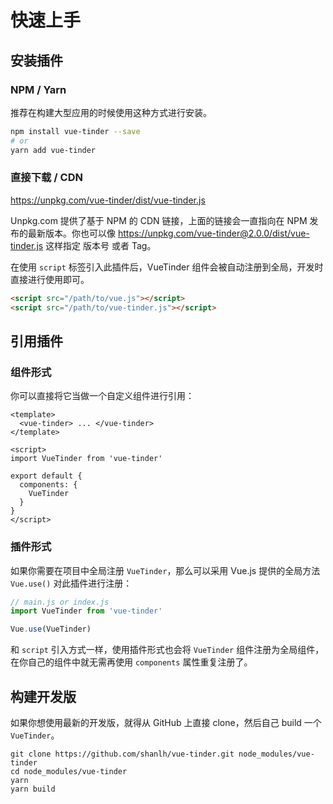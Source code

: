 # 快速上手

## 安装插件

### NPM / Yarn
推荐在构建大型应用的时候使用这种方式进行安装。

```bash
npm install vue-tinder --save
# or
yarn add vue-tinder
```

### 直接下载 / CDN

https://unpkg.com/vue-tinder/dist/vue-tinder.js

Unpkg.com 提供了基于 NPM 的 CDN 链接，上面的链接会一直指向在 NPM 发布的最新版本。你也可以像 https://unpkg.com/vue-tinder@2.0.0/dist/vue-tinder.js 这样指定 版本号 或者 Tag。

在使用 `script` 标签引入此插件后，VueTinder 组件会被自动注册到全局，开发时直接进行使用即可。

```html
<script src="/path/to/vue.js"></script>
<script src="/path/to/vue-tinder.js"></script>
```

## 引用插件

### 组件形式

你可以直接将它当做一个自定义组件进行引用：

``` vue
<template>
  <vue-tinder> ... </vue-tinder>
</template>

<script>
import VueTinder from 'vue-tinder'

export default {
  components: {
    VueTinder
  }
}
</script>
```

### 插件形式

如果你需要在项目中全局注册 `VueTinder`，那么可以采用 Vue.js 提供的全局方法 `Vue.use()` 对此插件进行注册：

``` js
// main.js or index.js
import VueTinder from 'vue-tinder'

Vue.use(VueTinder)
```

和 `script` 引入方式一样，使用插件形式也会将 `VueTinder` 组件注册为全局组件，在你自己的组件中就无需再使用 `components` 属性重复注册了。

## 构建开发版

如果你想使用最新的开发版，就得从 GitHub 上直接 clone，然后自己 build 一个 `VueTinder`。

```text
git clone https://github.com/shanlh/vue-tinder.git node_modules/vue-tinder
cd node_modules/vue-tinder
yarn
yarn build
```
